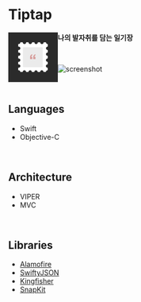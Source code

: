 # Tiptap

<img align="left" width="100" height="100" src="./picture/appIcon.png"/> **나의 발자취를 담는 일기장**

<br/>

![screenshot](./picture/screenshot) 

<br/>

## Languages

- Swift
- Objective-C

<br/>

## Architecture

- VIPER
- MVC

<br/>

## Libraries

- [Alamofire](https://github.com/Alamofire/Alamofire) 
- [SwiftyJSON](https://github.com/SwiftyJSON/SwiftyJSON) 
- [Kingfisher](https://github.com/onevcat/Kingfisher) 
- [SnapKit](https://github.com/SnapKit/SnapKit) 
